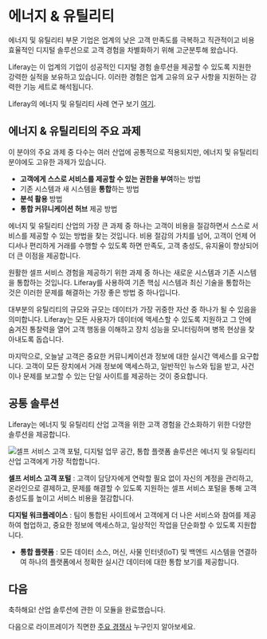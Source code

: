 # 에너지 & 유틸리티

에너지 및 유틸리티 부문 기업은 업계의 낮은 고객 만족도를 극복하고 직관적이고 비용 효율적인 디지털 솔루션으로 고객 경험을 차별화하기 위해 고군분투해 왔습니다.

Liferay는 이 업계의 기업이 성공적인 디지털 경험 솔루션을 제공할 수 있도록 지원한 강력한 실적을 보유하고 있습니다. 이러한 경험은 업계 고유의 요구 사항을 지원하는 강력한 기능 세트로 해석됩니다.

Liferay의 에너지 및 유틸리티 사례 연구 보기 [여기](https://www.liferay.com/resources/case-studies?industries=energy-utilities).

## 에너지 & 유틸리티의 주요 과제

이 분야의 주요 과제 중 다수는 여러 산업에 공통적으로 적용되지만, 에너지 및 유틸리티 분야에도 고유한 과제가 있습니다.

* **고객에게 스스로 서비스를 제공할 수 있는 권한을 부여**하는 방법
* 기존 시스템과 새 시스템을 **통합**하는 방법
* **분석 활용** 방법
* **통합 커뮤니케이션 허브** 제공 방법

에너지 및 유틸리티 산업의 가장 큰 과제 중 하나는 고객이 비용을 절감하면서 스스로 서비스를 제공할 수 있는 방법을 찾는 것입니다. 비용 절감의 가치를 넘어, 고객이 언제 어디서나 편리하게 거래를 수행할 수 있도록 하면 만족도, 고객 충성도, 유지율이 향상되어 더 큰 이점을 제공합니다.

원활한 셀프 서비스 경험을 제공하기 위한 과제 중 하나는 새로운 시스템과 기존 시스템을 통합하는 것입니다. Liferay를 사용하여 기존 핵심 시스템과 최신 기술을 통합하는 것은 이러한 문제를 해결하는 가장 좋은 방법 중 하나입니다.

대부분의 유틸리티의 규모와 규모는 데이터가 가장 귀중한 자산 중 하나가 될 수 있음을 의미합니다. Liferay는 모든 사용자가 데이터에 액세스할 수 있도록 지원하고 그 안에 숨겨진 통찰력을 열어 고객 행동을 이해하고 장치 성능을 모니터링하며 병목 현상을 찾아내도록 돕습니다.

마지막으로, 오늘날 고객은 중요한 커뮤니케이션과 정보에 대한 실시간 액세스를 요구합니다. 고객이 모든 장치에서 거래 정보에 액세스하고, 일반적인 뉴스와 팁을 받고, 사건이나 문제를 보고할 수 있는 단일 사이트를 제공하는 것이 중요합니다.

## 공통 솔루션

Liferay는 에너지 및 유틸리티 산업 고객을 위한 고객 경험을 간소화하기 위한 다양한 솔루션을 제공합니다.

![셀프 서비스 고객 포털, 디지털 업무 공간, 통합 플랫폼 솔루션은 에너지 및 유틸리티 산업 고객에게 가장 적합합니다.](./energy-and-utilities/images/01.png)

**셀프 서비스 고객 포털** : 고객이 담당자에게 연락할 필요 없이 자신의 계정을 관리하고, 온라인으로 결제하고, 문제를 해결할 수 있도록 지원하는 셀프 서비스 포털을 통해 고객 충성도를 높이고 서비스 비용을 절감합니다.

**디지털 워크플레이스** : 팀이 통합된 사이트에서 고객에게 더 나은 서비스와 참여를 제공하여 협업하고, 중요한 정보에 액세스하고, 일상적인 작업을 단순화할 수 있도록 지원합니다.

* **통합 플랫폼** : 모든 데이터 소스, 머신, 사물 인터넷(IoT) 및 백엔드 시스템을 연결하여 하나의 플랫폼에서 정확한 실시간 데이터에 대한 통합 보기를 제공합니다.

## 다음

축하해요! 산업 솔루션에 관한 이 모듈을 완료했습니다.

다음으로 라이프레이가 직면한 [주요 경쟁사](../main-competitors-faced-by-liferay.md) 누구인지 알아보세요.
